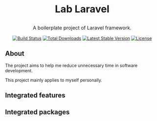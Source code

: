 <p align="center" style="font-size:2rem;font-weight: bolder">Lab Laravel</p>
<p align="center" style="font-size:1rem;">A boilerplate project of Laravel framework.</p>

<p align="center">
<a href="https://travis-ci.org/ShareManT/Lab-Laravel"><img src="https://travis-ci.org/ShareManT/Lab-Laravel.svg" alt="Build Status"></a>
<a href="https://packagist.org/packages/ShareManT/Lab-Laravel"><img src="https://img.shields.io/packagist/dt/ShareManT/Lab-Laravel" alt="Total Downloads"></a>
<a href="https://packagist.org/packages/ShareManT/Lab-Laravel"><img src="https://img.shields.io/packagist/v/ShareManT/Lab-Laravel" alt="Latest Stable Version"></a>
<a href="https://packagist.org/packages/ShareManT/Lab-Laravel"><img src="https://img.shields.io/packagist/l/ShareManT/Lab-Laravel" alt="License"></a>
</p>

## About
The project aims to help me reduce unnecessary time in software development.

This project mainly applies to myself personally.

## Integrated features

## Integrated packages
